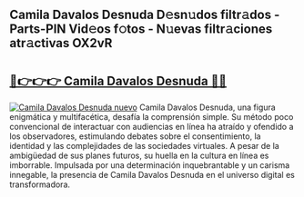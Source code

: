 ## Camila Davalos Desnuda D𝚎sn𝚞dos filtr𝚊dos - Parts-PlN Vid𝚎os f𝚘tos - N𝚞evas filtr𝚊ciones atr𝚊ctivas OX2vR

# <h2><a href="http://mb72alk.tromn.icu/?c=Camila+Davalos+Desnuda">🔗👉👉👉 Camila Davalos Desnuda 🔗🔗</a></h2>

[![Camila Davalos Desnuda nuevo](https://i.imgur.com/pEAQMta.gif)](http://mb72alk.tromn.icu/?c=Camila+Davalos+Desnuda)
Camila Davalos Desnuda, una figura enigmática y multifacética, desafía la comprensión simple. Su método poco convencional de interactuar con audiencias en línea ha atraído y ofendido a los observadores, estimulando debates sobre el consentimiento, la identidad y las complejidades de las sociedades virtuales. A pesar de la ambigüedad de sus planes futuros, su huella en la cultura en línea es imborrable. Impulsada por una determinación inquebrantable y un carisma innegable, la presencia de Camila Davalos Desnuda en el universo digital es transformadora.
